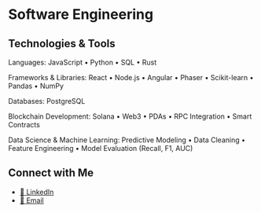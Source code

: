 #  Software Engineering

## Technologies & Tools

Languages: JavaScript • Python • SQL • Rust

Frameworks & Libraries: React • Node.js • Angular • Phaser • Scikit-learn • Pandas • NumPy

Databases: PostgreSQL

Blockchain Development: Solana • Web3 • PDAs • RPC Integration • Smart Contracts

Data Science & Machine Learning: Predictive Modeling • Data Cleaning • Feature Engineering • Model Evaluation (Recall, F1, AUC)

## Connect with Me
- [💼 LinkedIn](https://www.linkedin.com/in/nicolezanin/)  
- [📧 Email](mailto:nicolezaninsilva@gmail.com)  



